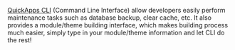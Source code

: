 [QuickApps CLI](https://github.com/QuickAppsCMS/QuickApps-CMS-CLI) (Command Line Interface) allow developers easily perform maintenance tasks such as database
backup, clear cache, etc.
It also provides a module/theme building interface, which makes building process much easier, 
simply type in your module/theme information and let CLI do the rest!